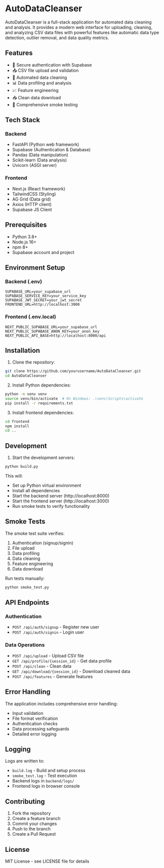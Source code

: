 # AutoDataCleanser

AutoDataCleanser is a full-stack application for automated data cleaning and analysis. It provides a modern web interface for uploading, cleaning, and analyzing CSV data files with powerful features like automatic data type detection, outlier removal, and data quality metrics.

## Features

- 🔐 Secure authentication with Supabase
- 📤 CSV file upload and validation
- 🧹 Automated data cleaning
- 📊 Data profiling and analysis
- 📈 Feature engineering
- 📥 Clean data download
- 🧪 Comprehensive smoke testing

## Tech Stack

### Backend
- FastAPI (Python web framework)
- Supabase (Authentication & Database)
- Pandas (Data manipulation)
- Scikit-learn (Data analysis)
- Uvicorn (ASGI server)

### Frontend
- Next.js (React framework)
- TailwindCSS (Styling)
- AG Grid (Data grid)
- Axios (HTTP client)
- Supabase JS Client

## Prerequisites

- Python 3.8+
- Node.js 16+
- npm 8+
- Supabase account and project

## Environment Setup

### Backend (.env)
```env
SUPABASE_URL=your_supabase_url
SUPABASE_SERVICE_KEY=your_service_key
SUPABASE_JWT_SECRET=your_jwt_secret
FRONTEND_URL=http://localhost:3000
```

### Frontend (.env.local)
```env
NEXT_PUBLIC_SUPABASE_URL=your_supabase_url
NEXT_PUBLIC_SUPABASE_ANON_KEY=your_anon_key
NEXT_PUBLIC_API_BASE=http://localhost:8000/api
```

## Installation

1. Clone the repository:
```bash
git clone https://github.com/yourusername/AutoDataCleanser.git
cd AutoDataCleanser
```

2. Install Python dependencies:
```bash
python -m venv venv
source venv/bin/activate  # On Windows: .\venv\Scripts\activate
pip install -r requirements.txt
```

3. Install frontend dependencies:
```bash
cd frontend
npm install
cd ..
```

## Development

1. Start the development servers:
```bash
python build.py
```

This will:
- Set up Python virtual environment
- Install all dependencies
- Start the backend server (http://localhost:8000)
- Start the frontend server (http://localhost:3000)
- Run smoke tests to verify functionality

## Smoke Tests

The smoke test suite verifies:
1. Authentication (signup/signin)
2. File upload
3. Data profiling
4. Data cleaning
5. Feature engineering
6. Data download

Run tests manually:
```bash
python smoke_test.py
```

## API Endpoints

### Authentication
- `POST /api/auth/signup` - Register new user
- `POST /api/auth/signin` - Login user

### Data Operations
- `POST /api/upload` - Upload CSV file
- `GET /api/profile/{session_id}` - Get data profile
- `POST /api/clean` - Clean data
- `GET /api/download/{session_id}` - Download cleaned data
- `POST /api/features` - Generate features

## Error Handling

The application includes comprehensive error handling:
- Input validation
- File format verification
- Authentication checks
- Data processing safeguards
- Detailed error logging

## Logging

Logs are written to:
- `build.log` - Build and setup process
- `smoke_test.log` - Test execution
- Backend logs in `backend/logs/`
- Frontend logs in browser console

## Contributing

1. Fork the repository
2. Create a feature branch
3. Commit your changes
4. Push to the branch
5. Create a Pull Request

## License

MIT License - see LICENSE file for details 